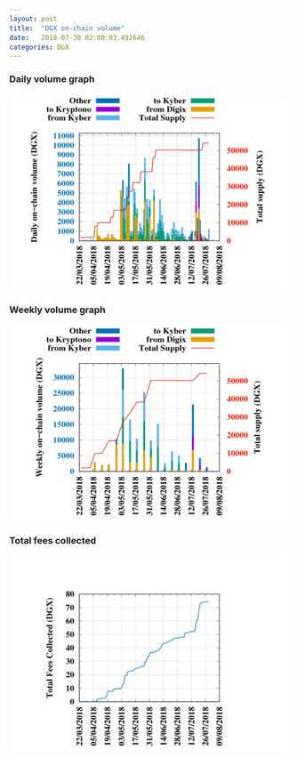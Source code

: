 ```yaml
---
layout: post
title:  "DGX on-chain volume"
date:   2018-07-30 02:00:03.492646
categories: DGX
---
```


### Daily volume graph

![DGX daily volume graph](dgxvolume_scripts/daily.png)

### Weekly volume graph

![DGX weekly volume graph](dgxvolume_scripts/out.png)

### Total fees collected

![Total fees collected](dgxvolume_scripts/fees.png)

